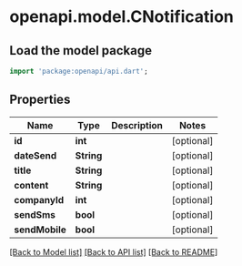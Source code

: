 # openapi.model.CNotification

## Load the model package
```dart
import 'package:openapi/api.dart';
```

## Properties
Name | Type | Description | Notes
------------ | ------------- | ------------- | -------------
**id** | **int** |  | [optional] 
**dateSend** | **String** |  | [optional] 
**title** | **String** |  | [optional] 
**content** | **String** |  | [optional] 
**companyId** | **int** |  | [optional] 
**sendSms** | **bool** |  | [optional] 
**sendMobile** | **bool** |  | [optional] 

[[Back to Model list]](../README.md#documentation-for-models) [[Back to API list]](../README.md#documentation-for-api-endpoints) [[Back to README]](../README.md)


